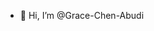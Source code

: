 - 👋 Hi, I’m @Grace-Chen-Abudi
<!-- - 👀 I’m interested in ...
- 🌱 I’m currently learning ...
- 💞️ I’m looking to collaborate on ...
- 📫 How to reach me ...
- 😄 Pronouns: ...
- ⚡ Fun fact: ... -->

<!---
Grace-Chen-Abudi/Grace-Chen-Abudi is a ✨ special ✨ repository because its `README.md` (this file) appears on your GitHub profile.
You can click the Preview link to take a look at your changes.
--->
